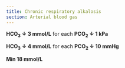 ```yaml
---
title: Chronic respiratory alkalosis
section: Arterial blood gas
---
```


**HCO<sub>3</sub> ↓ 3 mmol/L** for each **PCO<sub>2</sub> ↓ 1 kPa**

**HCO<sub>3</sub> ↓ 4 mmol/L** for each **PCO<sub>2</sub> ↓ 10 mmHg**

**Min 18 mmol/L**
